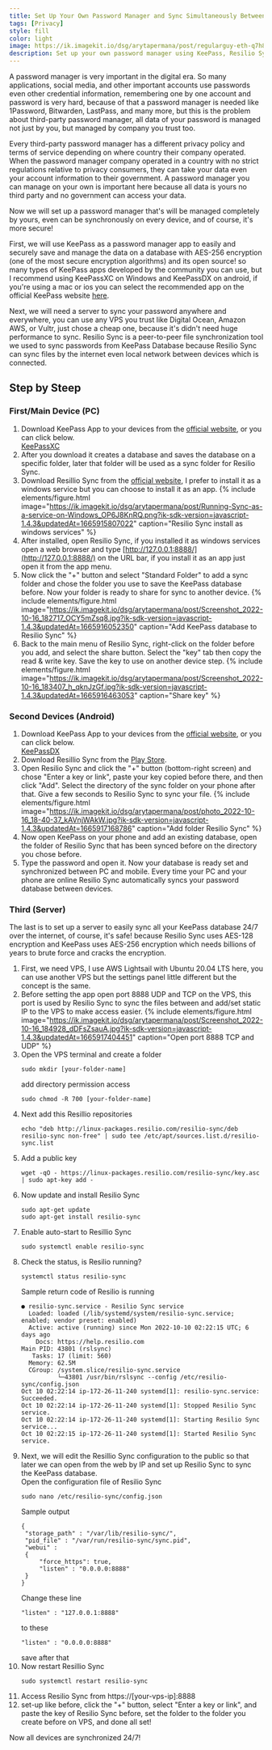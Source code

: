 ```yaml
---
title: Set Up Your Own Password Manager and Sync Simultaneously Between Devices
tags: [Privacy]
style: fill
color: light
image: https://ik.imagekit.io/dsg/arytapermana/post/regularguy-eth-q7h8LVeUgFU-unsplash_OUIyvNbZF.jpg?ik-sdk-version=javascript-1.4.3&updatedAt=1665928312563
description: Set up your own password manager using KeePass, Resilio Sync, and a VPS server for more security and reliability.
---
```


A password manager is very important in the digital era. So many applications, social media, and other important accounts use passwords even other credential information, remembering one by one account and password is very hard, because of that a password manager is needed like 1Password, Bitwarden, LastPass, and many more, but this is the problem about third-party password manager, all data of your password is managed not just by you, but managed by company you trust too.

Every third-party password manager has a different privacy policy and terms of service depending on where country their company operated. When the password manager company operated in a country with no strict regulations relative to privacy consumers, they can take your data even your account information to their government. A password manager you can manage on your own is important here because all data is yours no third party and no government can access your data.

Now we will set up a password manager that's will be managed completely by yours, even can be synchronously on every device, and of course, it's more secure!

First, we will use KeePass as a password manager app to easily and securely save and manage the data on a database with AES-256 encryption (one of the most secure encryption algorithms) and its open source! so many types of KeePass apps developed by the community you can use, but I recommend using KeePassXC on Windows and KeePassDX on android, if you're using a mac or ios you can select the recommended app on the official KeePass website [here](https://keepass.info/download.html).

Next, we will need a server to sync your password anywhere and everywhere, you can use any VPS you trust like Digital Ocean, Amazon AWS, or Vultr, just chose a cheap one, because it's didn't need huge performance to sync. Resilio Sync is a peer-to-peer file synchronization tool we used to sync passwords from KeePass Database because Resilio Sync can sync files by the internet even local network between devices which is connected.

## Step by Steep

### First/Main Device (PC)

1. Download KeePass App to your devices from the [official website](https://keepass.info/download.html), or you can click below. <br />
   [KeePassXC](https://keepassxc.org/)
2. After you download it creates a database and saves the database on a specific folder, later that folder will be used as a sync folder for Resilio Sync.
3. Download Resillio Sync from the [official website](https://www.resilio.com/individuals/), I prefer to install it as a windows service but you can choose to install it as an app.
   {% include elements/figure.html image="https://ik.imagekit.io/dsg/arytapermana/post/Running-Sync-as-a-service-on-Windows_OP6J8KnRQ.png?ik-sdk-version=javascript-1.4.3&updatedAt=1665915807022" caption="Resilio Sync install as windows services" %}
4. After installed, open Resilio Sync, if you installed it as windows services open a web browser and type [http://127.0.0.1:8888/](http://127.0.0.1:8888/) on the URL bar, if you install it as an app just open it from the app menu.
5. Now click the "+" button and select "Standard Folder" to add a sync folder and chose the folder you use to save the KeePass database before. Now your folder is ready to share for sync to another device.
   {% include elements/figure.html image="https://ik.imagekit.io/dsg/arytapermana/post/Screenshot_2022-10-16_182717_OCY5mZsq8.jpg?ik-sdk-version=javascript-1.4.3&updatedAt=1665916052350" caption="Add KeePass database to Resilio Sync" %}
6. Back to the main menu of Resilio Sync, right-click on the folder before you add, and select the share button. Select the "key" tab then copy the read & write key. Save the key to use on another device step.
   {% include elements/figure.html image="https://ik.imagekit.io/dsg/arytapermana/post/Screenshot_2022-10-16_183407_h_qknJzGf.jpg?ik-sdk-version=javascript-1.4.3&updatedAt=1665916463053" caption="Share key" %}

### Second Devices (Android)

1. Download KeePass App to your devices from the [official website](https://keepass.info/download.html), or you can click below. <br />
   [KeePassDX](https://www.keepassdx.com/)
2. Download Resillio Sync from the [Play Store](https://play.google.com/store/apps/details?id=com.resilio.sync).
3. Open Resilio Sync and click the "+" button (bottom-right screen) and chose "Enter a key or link", paste your key copied before there, and then click "Add". Select the directory of the sync folder on your phone after that. Give a few seconds to Resilio Sync to sync your file.
   {% include elements/figure.html image="https://ik.imagekit.io/dsg/arytapermana/post/photo_2022-10-16_18-40-37_kAVnjWAkW.jpg?ik-sdk-version=javascript-1.4.3&updatedAt=1665917168786" caption="Add folder Resilio Sync" %}
4. Now open KeePass on your phone and add an existing database, open the folder of Resilio Sync that has been synced before on the directory you chose before.
5. Type the password and open it. Now your database is ready set and synchronized between PC and mobile. Every time your PC and your phone are online Resilio Sync automatically syncs your password database between devices.

### Third (Server)

The last is to set up a server to easily sync all your KeePass database 24/7 over the internet, of course, it's safe! because Resilio Sync uses AES-128 encryption and KeePass uses AES-256 encryption which needs billions of years to brute force and cracks the encryption.

1. First, we need VPS, I use AWS Lightsail with Ubuntu 20.04 LTS here, you can use another VPS but the settings panel little different but the concept is the same.
2. Before setting the app open port 8888 UDP and TCP on the VPS, this port is used by Resilio Sync to sync the files between and add/set static IP to the VPS to make access easier.
   {% include elements/figure.html image="https://ik.imagekit.io/dsg/arytapermana/post/Screenshot_2022-10-16_184928_dDFsZsauA.jpg?ik-sdk-version=javascript-1.4.3&updatedAt=1665917404451" caption="Open port 8888 TCP and UDP" %}
3. Open the VPS terminal and create a folder
   ```
   sudo mkdir [your-folder-name]
   ```
   add directory permission access
   ```
   sudo chmod -R 700 [your-folder-name]
   ```
4. Next add this Resillio repositories
   ```
   echo "deb http://linux-packages.resilio.com/resilio-sync/deb resilio-sync non-free" | sudo tee /etc/apt/sources.list.d/resilio-sync.list
   ```
5. Add a public key
   ```
   wget -qO - https://linux-packages.resilio.com/resilio-sync/key.asc | sudo apt-key add -
   ```
6. Now update and install Resilio Sync
   ```
   sudo apt-get update
   sudo apt-get install resilio-sync
   ```
7. Enable auto-start to Resillio Sync
   ```
   sudo systemctl enable resilio-sync
   ```
8. Check the status, is Resilio running?
   ```
   systemctl status resilio-sync
   ```
   Sample return code of Resilio is running
   ```
   ● resilio-sync.service - Resilio Sync service
     Loaded: loaded (/lib/systemd/system/resilio-sync.service; enabled; vendor preset: enabled)
     Active: active (running) since Mon 2022-10-10 02:22:15 UTC; 6 days ago
       Docs: https://help.resilio.com
   Main PID: 43801 (rslsync)
      Tasks: 17 (limit: 560)
     Memory: 62.5M
     CGroup: /system.slice/resilio-sync.service
             └─43801 /usr/bin/rslsync --config /etc/resilio-sync/config.json
   Oct 10 02:22:14 ip-172-26-11-240 systemd[1]: resilio-sync.service: Succeeded.
   Oct 10 02:22:14 ip-172-26-11-240 systemd[1]: Stopped Resilio Sync service.
   Oct 10 02:22:14 ip-172-26-11-240 systemd[1]: Starting Resilio Sync service...
   Oct 10 02:22:15 ip-172-26-11-240 systemd[1]: Started Resilio Sync service.
   ```
9. Next, we will edit the Resillio Sync configuration to the public so that later we can open from the web by IP and set up Resilio Sync to sync the KeePass database. <br />
   Open the configuration file of Resilio Sync
   ```
   sudo nano /etc/resilio-sync/config.json
   ```
   Sample output
   ```
   {
    "storage_path" : "/var/lib/resilio-sync/",
    "pid_file" : "/var/run/resilio-sync/sync.pid",
    "webui" :
    {
        "force_https": true,
        "listen" : "0.0.0.0:8888"
    }
   }
   ```
   Change these line
   ```
   "listen" : "127.0.0.1:8888"
   ```
   to these
   ```
   "listen" : "0.0.0.0:8888"
   ```
   save after that
10. Now restart Resillio Sync
    ```
    sudo systemctl restart resilio-sync
    ```
11. Access Resilio Sync from https://[your-vps-ip]:8888
12. set-up like before, click the "+" button, select "Enter a key or link", and paste the key of Resilio Sync before, set the folder to the folder you create before on VPS, and done all set!

Now all devices are synchronized 24/7!
